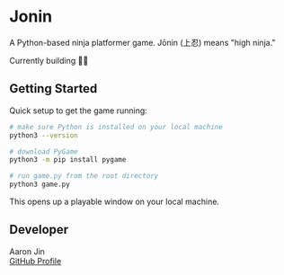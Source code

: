 # Jonin

A Python-based ninja platformer game. Jōnin (上忍) means "high ninja."

Currently building 👷‍♂️

## Getting Started

Quick setup to get the game running:

```bash
# make sure Python is installed on your local machine
python3 --version

# download PyGame
python3 -m pip install pygame

# run game.py from the root directory
python3 game.py
```

This opens up a playable window on your local machine.

## Developer

Aaron Jin  
[GitHub Profile](https://github.com/aaronkjin)

